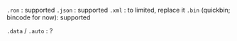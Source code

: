 `.ron` : supported
`.json` : supported
`.xml` : to limited, replace it
`.bin` (quickbin; bincode for now): supported


`.data` / `.auto` : ?